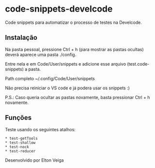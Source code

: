 # code-snippets-develcode

Code snippets para automatizar o processo de testes na Develcode. 

## Instalação

Na pasta pessoal, pressione Ctrl + h (para mostrar as pastas ocultas)
deverá aparece uma pasta ./config.  
 
Entre nela e em Code/User/snippets e adicione esse arquivo (test.code-snippets) a pasta.

Path completo ~/.config/Code/User/snippets

Não precisa reiniciar o VS code e já podera usar os snippets :)

P.S.: Caso queria ocultar as pastas novamente, basta pressionar Ctrl + h novamente.

## Funções

Teste usando os seguintes atalhos:

    * test-getTools
    * test-shallow
    * test-nock
    * test-reducer

Desenvolvido por Elton Veiga
